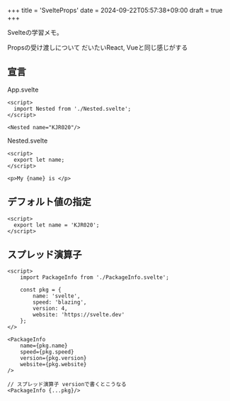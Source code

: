 +++
title = 'SvelteProps'
date = 2024-09-22T05:57:38+09:00
draft = true
+++

Svelteの学習メモ。

Propsの受け渡しについて
だいたいReact, Vueと同じ感じがする


## 宣言

App.svelte
```svelte
<script>
  import Nested from './Nested.svelte';
</script>

<Nested name="KJR020"/>
```

Nested.svelte
```svelte
<script>
  export let name;
</script>

<p>My {name} is </p>
```

## デフォルト値の指定

```svelte
<script>
  export let name = 'KJR020';
</script>
```


## スプレッド演算子

```svelte
<script>
	import PackageInfo from './PackageInfo.svelte';

	const pkg = {
		name: 'svelte',
		speed: 'blazing',
		version: 4,
		website: 'https://svelte.dev'
	};
</>

<PackageInfo
	name={pkg.name}
	speed={pkg.speed}
	version={pkg.version}
	website={pkg.website}
/>

// スプレッド演算子 versionで書くとこうなる
<PackageInfo {...pkg}/>
```
